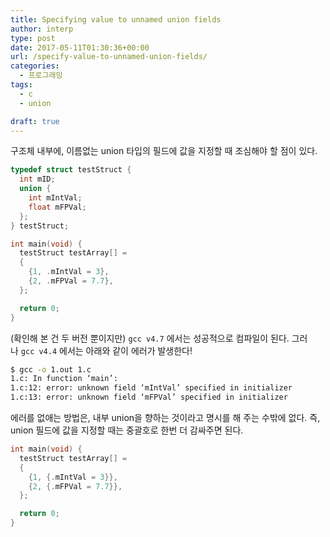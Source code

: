 ```yaml
---
title: Specifying value to unnamed union fields
author: interp
type: post
date: 2017-05-11T01:30:36+00:00
url: /specify-value-to-unnamed-union-fields/
categories:
  - 프로그래밍
tags:
  - c
  - union

draft: true
---
```

구조체 내부에, 이름없는 union 타입의 필드에 값을 지정할 때 조심해야 할 점이 있다.

```cpp
typedef struct testStruct {
  int mID;
  union {
    int mIntVal;
    float mFPVal;
  };
} testStruct;

int main(void) {
  testStruct testArray[] =
  {
    {1, .mIntVal = 3},
    {2, .mFPVal = 7.7},
  };

  return 0;
}
```

(확인해 본 건 두 버전 뿐이지만) `gcc v4.7` 에서는 성공적으로 컴파일이 된다. 그러나 `gcc v4.4` 에서는 아래와 같이 에러가 발생한다!

```bash
$ gcc -o 1.out 1.c
1.c: In function ‘main’:
1.c:12: error: unknown field ‘mIntVal’ specified in initializer
1.c:13: error: unknown field ‘mFPVal’ specified in initializer
```

에러를 없애는 방법은, 내부 union을 향하는 것이라고 명시를 해 주는 수밖에 없다. 즉, union 필드에 값을 지정할 때는 중괄호로 한번 더 감싸주면 된다.

```cpp
int main(void) {
  testStruct testArray[] =
  {
    {1, {.mIntVal = 3}},
    {2, {.mFPVal = 7.7}},
  };

  return 0;
}
```

